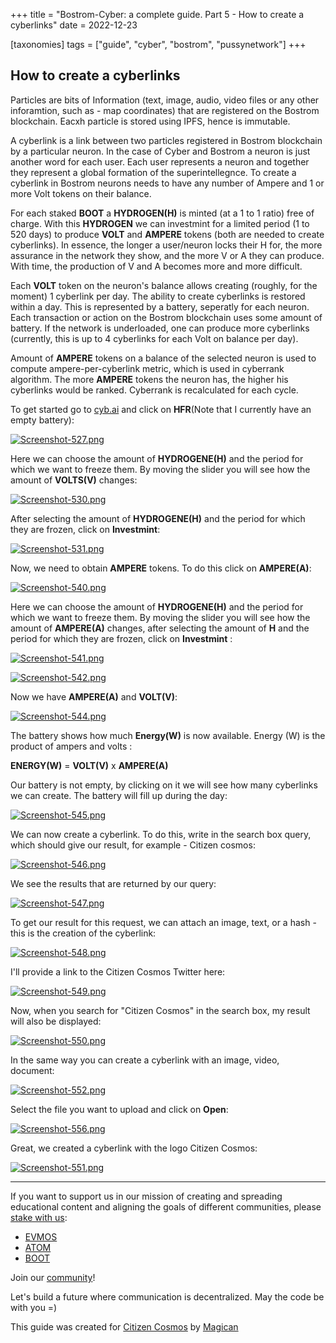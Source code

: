 +++
title = "Bostrom-Cyber: a complete guide. Part 5 - How to create a cyberlinks"
date = 2022-12-23

[taxonomies]
tags = ["guide", "cyber", "bostrom", "pussynetwork"]
+++

## How to create a cyberlinks ##

Particles are bits of Information (text, image, audio, video files or any other inforamtion, such as - map coordinates) that are registered on the Bostrom blockchain. Eacxh particle is stored using IPFS, hence is immutable. 

A cyberlink is a link between two particles registered in Bostrom blockchain by a particular neuron. In the case of Cyber and Bostrom a neuron is just another word for each user. Each user represents a neuron and together they represent a global formation of the superintellegnce. To create a cyberlink in Bostrom neurons needs to have any number of Ampere and 1 or more Volt tokens on their balance.

For each staked **BOOT** a **HYDROGEN(H)** is minted (at a 1 to 1 ratio) free of charge. With this **HYDROGEN** we can investmint for a limited period (1 to 520 days) to produce **VOLT** and **AMPERE** tokens (both are needed to create cyberlinks). In essence, the longer a user/neuron locks their H for, the more assurance in the network they show, and the more V or A they can produce. With time, the production of V and A becomes more and more difficult.

Each **VOLT** token on the neuron's balance allows creating (roughly, for the moment) 1 cyberlink per day. The ability to create cyberlinks is restored within a day. This is represented by a battery, seperatly for each neuron. Each transaction or action on the Bostrom blockchain uses some amount of battery. If the network is underloaded, one can produce more cyberlinks (currently, this is up to 4 cyberlinks for each Volt on balance per day).

Amount of **AMPERE** tokens on a balance of the selected neuron is used to compute ampere-per-cyberlink metric, which is used in cyberrank algorithm.
The more **AMPERE** tokens the neuron has, the higher his cyberlinks would be ranked. Cyberrank is recalculated for each cycle.

To get started go to [cyb.ai](https://cyb.ai/) and click on **HFR**(Note that I currently have an empty battery):

[![Screenshot-527.png](https://i.postimg.cc/NjhcgzZ3/Screenshot-527.png)](https://postimg.cc/rK9bjQVj)

<!-- more -->

Here we can choose the amount of **HYDROGENE(H)** and the period for which we want to freeze them. By moving the slider you will see how the amount of **VOLTS(V)** changes:

[![Screenshot-530.png](https://i.postimg.cc/1XgxTGY1/Screenshot-530.png)](https://postimg.cc/xNSFNz26)

After selecting the amount of **HYDROGENE(H)** and the period for which they are frozen, click on **Investmint**:

[![Screenshot-531.png](https://i.postimg.cc/rst4pHYn/Screenshot-531.png)](https://postimg.cc/vxbTq0yf)
 
Now, we need to obtain **AMPERE** tokens. To do this click on **AMPERE(A)**:

[![Screenshot-540.png](https://i.postimg.cc/NMqRrHk4/Screenshot-540.png)](https://postimg.cc/JyxsftgD)

Here we can choose the amount of **HYDROGENE(H)** and the period for which we want to freeze them. By moving the slider you will see how the amount of **AMPERE(A)** changes, after selecting the amount of **H** and the period for which they are frozen, click on **Investmint** :

[![Screenshot-541.png](https://i.postimg.cc/zGRG9PTd/Screenshot-541.png)](https://postimg.cc/nXpxm2R7)

[![Screenshot-542.png](https://i.postimg.cc/N0SVZp7x/Screenshot-542.png)](https://postimg.cc/2qd2Zdtq)

Now we have **AMPERE(A)** and **VOLT(V)**: 

[![Screenshot-544.png](https://i.postimg.cc/c1hCYbRj/Screenshot-544.png)](https://postimg.cc/HjJT13P4)

The battery shows how much **Energy(W)** is now available. Energy (W) is the product of ampers and volts :

**ENERGY(W)** = **VOLT(V)** x **AMPERE(A)**

Our battery is not empty, by clicking on it we will see how many cyberlinks we can create. The battery will fill up during the day:

[![Screenshot-545.png](https://i.postimg.cc/rySKfpSD/Screenshot-545.png)](https://postimg.cc/23Sk6r9Y)

We can now create a cyberlink. To do this, write in the search box query, which should give our result, for example - Citizen cosmos:

[![Screenshot-546.png](https://i.postimg.cc/85HPk5dy/Screenshot-546.png)](https://postimg.cc/LYJMNmbf)

We see the results that are returned by our query:

[![Screenshot-547.png](https://i.postimg.cc/3xmhJNYg/Screenshot-547.png)](https://postimg.cc/9DmKLW4M)

To get our result for this request, we can attach an image, text, or a hash - this is the creation of the cyberlink:

[![Screenshot-548.png](https://i.postimg.cc/wBqPNcSQ/Screenshot-548.png)](https://postimg.cc/v4K3F984)

I'll provide a link to the Citizen Cosmos Twitter here:

[![Screenshot-549.png](https://i.postimg.cc/pLsTzkm2/Screenshot-549.png)](https://postimg.cc/4YhsT6vM)

Now, when you search for "Citizen Cosmos" in the search box, my result will also be displayed:

[![Screenshot-550.png](https://i.postimg.cc/Lshz1J6b/Screenshot-550.png)](https://postimg.cc/B89LWQFT)

In the same way you can create a cyberlink with an image, video, document:

[![Screenshot-552.png](https://i.postimg.cc/1RLnWWRM/Screenshot-552.png)](https://postimg.cc/yWy8xyZS)

Select the file you want to upload and click on **Open**:

[![Screenshot-556.png](https://i.postimg.cc/cCm37wXb/Screenshot-556.png)](https://postimg.cc/QKFVh9LQ)

Great, we created a cyberlink with the logo Citizen Cosmos:

[![Screenshot-551.png](https://i.postimg.cc/25426qcN/Screenshot-551.png)](https://postimg.cc/qtv8D7H1)



------------------------------------------------------------------------------------------------------------------------------------------------------------------
If you want to support us in our mission of creating and spreading educational content and aligning the goals of different communities, please [stake with us](https://www.citizencosmos.space/staking):
- [EVMOS](https://wallet.keplr.app/chains/evmos?modal=validator&chain=evmos_9001-2&validator_address=evmosvaloper1mtwvpdd57gpkyejd566s24afr9zm5ryq8gwpvj) 
- [ATOM](https://wallet.keplr.app/chains/cosmos-hub?modal=validator&chain=cosmoshub-4&validator_address=cosmosvaloper1e859xaue4k2jzqw20cv6l7p3tmc378pc3k8g2u) 
- [BOOT](https://wallet.keplr.app/chains/bostrom?modal=validator&chain=bostrom&validator_address=bostromvaloper1f7nx65pmayfenpfwzwaamwas4ygmvalqj6dz5r)

Join our [community](https://discord.gg/kJaG3EucCX)! 

Let's build a future where communication is decentralized. May the code be with you =) 

This guide was created for [Citizen Cosmos](https://www.citizencosmos.space/) by [Magican](https://t.me/magican_n)
